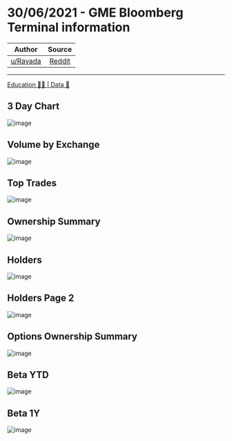 30/06/2021 - GME Bloomberg Terminal information
===============================================

| Author       | Source       | 
| :-------------: |:-------------:|
|  [u/Ravada](https://www.reddit.com/user/Ravada/) | [Reddit]() | 

---

[Education 👨‍🏫 | Data 🔢](https://www.reddit.com/r/Superstonk/search?q=flair_name%3A%22Education%20%F0%9F%91%A8%E2%80%8D%F0%9F%8F%AB%20%7C%20Data%20%F0%9F%94%A2%22&restrict_sr=1)


## 3 Day Chart
![image](https://user-images.githubusercontent.com/82035192/128191955-c5f6172c-ae67-47de-946d-4e6a6ed449f4.png)


## Volume by Exchange
![image](https://user-images.githubusercontent.com/82035192/128191971-6b4af5aa-0e34-4d15-9e8f-415fa80231ac.png)


## Top Trades
![image](https://user-images.githubusercontent.com/82035192/128191983-4946ec9b-92ba-443d-9ff2-7892f461f604.png)


## Ownership Summary
![image](https://user-images.githubusercontent.com/82035192/128191991-dc38dd69-ea42-4e79-afff-d6679599f1f3.png)


## Holders
![image](https://user-images.githubusercontent.com/82035192/128192008-9992709a-6b8f-4ec9-8bd6-52aba344f71e.png)


## Holders Page 2
![image](https://user-images.githubusercontent.com/82035192/128192024-70228c4d-0806-4e7d-9670-c2971760ac5f.png)


## Options Ownership Summary 
![image](https://user-images.githubusercontent.com/82035192/128192036-d8f40939-f531-4c33-b9d4-e6123200c712.png)


## Beta YTD
![image](https://user-images.githubusercontent.com/82035192/128192057-786519cf-2a23-468e-9d74-0fc253b8ab01.png)


## Beta 1Y
![image](https://user-images.githubusercontent.com/82035192/128192082-b5ae172e-55fa-4019-b1f1-eb2c5aaf1627.png)
